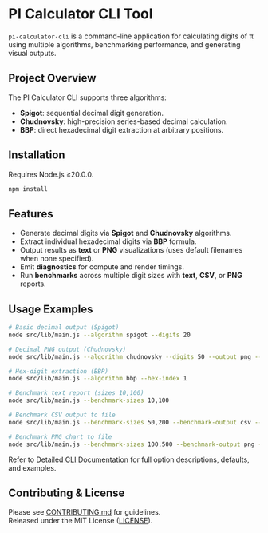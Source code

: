 # PI Calculator CLI Tool

`pi-calculator-cli` is a command-line application for calculating digits of π using multiple algorithms, benchmarking performance, and generating visual outputs.

## Project Overview

The PI Calculator CLI supports three algorithms:
- **Spigot**: sequential decimal digit generation.
- **Chudnovsky**: high-precision series-based decimal calculation.
- **BBP**: direct hexadecimal digit extraction at arbitrary positions.

## Installation

Requires Node.js ≥20.0.0.

```bash
npm install
```

## Features

* Generate decimal digits via **Spigot** and **Chudnovsky** algorithms.
* Extract individual hexadecimal digits via **BBP** formula.
* Output results as **text** or **PNG** visualizations (uses default filenames when none specified).
* Emit **diagnostics** for compute and render timings.
* Run **benchmarks** across multiple digit sizes with **text**, **CSV**, or **PNG** reports.

## Usage Examples

```bash
# Basic decimal output (Spigot)
node src/lib/main.js --algorithm spigot --digits 20

# Decimal PNG output (Chudnovsky)
node src/lib/main.js --algorithm chudnovsky --digits 50 --output png --file pi50.png

# Hex-digit extraction (BBP)
node src/lib/main.js --algorithm bbp --hex-index 1

# Benchmark text report (sizes 10,100)
node src/lib/main.js --benchmark-sizes 10,100

# Benchmark CSV output to file
node src/lib/main.js --benchmark-sizes 50,200 --benchmark-output csv --benchmark-file benchmark.csv

# Benchmark PNG chart to file
node src/lib/main.js --benchmark-sizes 100,500 --benchmark-output png --benchmark-file performance.png
```

Refer to [Detailed CLI Documentation](docs/PI_CALCULATOR.md) for full option descriptions, defaults, and examples.

## Contributing & License

Please see [CONTRIBUTING.md](CONTRIBUTING.md) for guidelines.  
Released under the MIT License ([LICENSE](LICENSE)).